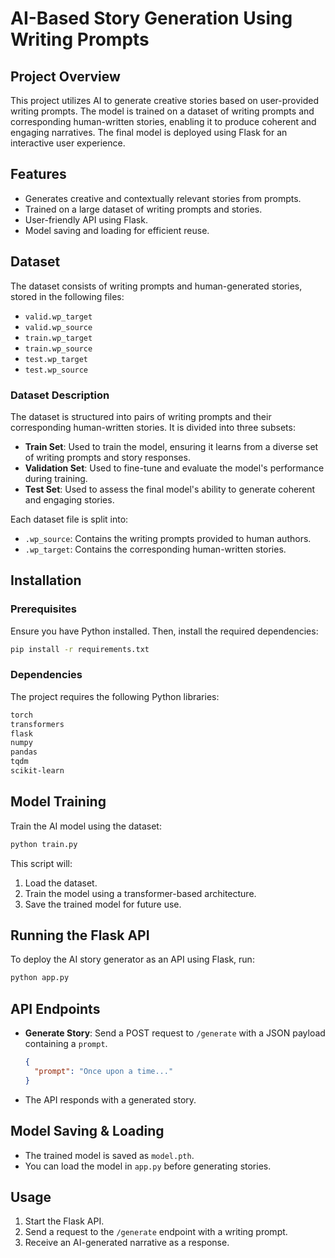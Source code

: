 # AI-Based Story Generation Using Writing Prompts

## Project Overview
This project utilizes AI to generate creative stories based on user-provided writing prompts. The model is trained on a dataset of writing prompts and corresponding human-written stories, enabling it to produce coherent and engaging narratives. The final model is deployed using Flask for an interactive user experience.

## Features
- Generates creative and contextually relevant stories from prompts.
- Trained on a large dataset of writing prompts and stories.
- User-friendly API using Flask.
- Model saving and loading for efficient reuse.

## Dataset
The dataset consists of writing prompts and human-generated stories, stored in the following files:
- `valid.wp_target`
- `valid.wp_source`
- `train.wp_target`
- `train.wp_source`
- `test.wp_target`
- `test.wp_source`

### Dataset Description
The dataset is structured into pairs of writing prompts and their corresponding human-written stories. It is divided into three subsets:
- **Train Set**: Used to train the model, ensuring it learns from a diverse set of writing prompts and story responses.
- **Validation Set**: Used to fine-tune and evaluate the model's performance during training.
- **Test Set**: Used to assess the final model's ability to generate coherent and engaging stories.

Each dataset file is split into:
- `.wp_source`: Contains the writing prompts provided to human authors.
- `.wp_target`: Contains the corresponding human-written stories.

## Installation
### Prerequisites
Ensure you have Python installed. Then, install the required dependencies:
```bash
pip install -r requirements.txt
```

### Dependencies
The project requires the following Python libraries:
```txt
torch
transformers
flask
numpy
pandas
tqdm
scikit-learn
```

## Model Training
Train the AI model using the dataset:
```bash
python train.py
```
This script will:
1. Load the dataset.
2. Train the model using a transformer-based architecture.
3. Save the trained model for future use.

## Running the Flask API
To deploy the AI story generator as an API using Flask, run:
```bash
python app.py
```

## API Endpoints
- **Generate Story**: Send a POST request to `/generate` with a JSON payload containing a `prompt`.
  ```json
  {
    "prompt": "Once upon a time..."
  }
  ```
- The API responds with a generated story.

## Model Saving & Loading
- The trained model is saved as `model.pth`.
- You can load the model in `app.py` before generating stories.

## Usage
1. Start the Flask API.
2. Send a request to the `/generate` endpoint with a writing prompt.
3. Receive an AI-generated narrative as a response.



